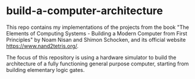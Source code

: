 # build-a-computer-architecture

This repo contains my implementations of the projects from the book "The Elements of Computing Systems - Building a Modern Computer from First Principles" by Noam Nisan
and Shimon Schocken, and its official website https://www.nand2tetris.org/.

The focus of this repository is using a hardware simulator to build the architecture of a fully functioning general purpose computer, starting from building elementary logic
gates.
